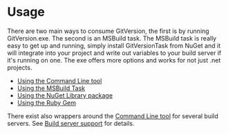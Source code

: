 # Usage

There are two main ways to consume GitVersion, the first is by running GitVersion.exe. The second is an MSBuild task. The MSBuild task is really easy to get up and running, simply install GitVersionTask from NuGet and it will integrate into your project and write out variables to your build server if it's running on one. The exe offers more options and works for not just .net projects.


 - [Using the Command Line tool](command-line.md)
 - [Using the MSBuild Task](msbuild-task.md)
 - [Using the NuGet Library package](nuget-library.md)
 - [Using the Ruby Gem](gem.md)
 
 
 There exist also wrappers around the [Command Line tool](command-line.md) for several build servers. See [Build server support](/build-server-support/build-server-support.md) for details. 